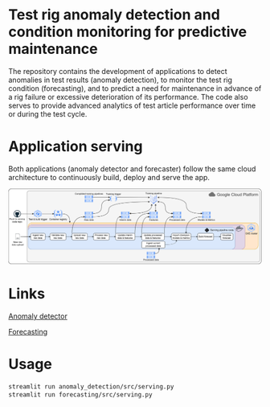 # Test rig anomaly detection and condition monitoring for predictive maintenance 

The repository contains the development of applications to detect anomalies in test results (anomaly detection), to monitor the test rig condition (forecasting), and to predict a need for maintenance in advance of a rig failure or excessive deterioration of its performance. The code also serves to provide advanced analytics of test article performance over time or during the test cycle.

# Application serving

Both applications (anomaly detector and forecaster) follow the same cloud architecture to continuously build, deploy and serve the app.

![App serving architecture](https://github.com/ivanokhotnikov/test_rig_serving/blob/master/images/serving.png?raw=True)

# Links

[Anomaly detector](http://34.105.255.15:80/)

[Forecasting](http://35.242.138.174:80/)

# Usage

```
streamlit run anomaly_detection/src/serving.py
streamlit run forecasting/src/serving.py
```